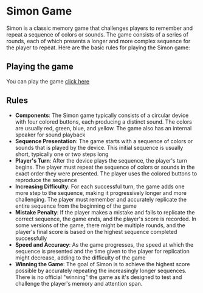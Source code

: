 # Simon Game
Simon is a classic memory game that challenges players to remember and repeat a sequence of colors or sounds. The game consists of a series of rounds, each of which presents a longer and more complex sequence for the player to repeat. Here are the basic rules for playing the Simon game:
## Playing the game
You can play the game [click here](https://madhu102938.github.io/simon-game/)
## Rules
- **Components**: The Simon game typically consists of a circular device with four colored buttons, each producing a distinct sound. The colors are usually red, green, blue, and yellow. The game also has an internal speaker for sound playback
- **Sequence Presentation**: The game starts with a sequence of colors or sounds that is played by the device. This initial sequence is usually short, typically one or two steps long
- **Player's Turn**: After the device plays the sequence, the player's turn begins. The player must repeat the sequence of colors or sounds in the exact order they were presented. The player uses the colored buttons to reproduce the sequence
- **Increasing Difficulty**: For each successful turn, the game adds one more step to the sequence, making it progressively longer and more challenging. The player must remember and accurately replicate the entire sequence from the beginning of the game
- **Mistake Penalty**: If the player makes a mistake and fails to replicate the correct sequence, the game ends, and the player's score is recorded. In some versions of the game, there might be multiple rounds, and the player's final score is based on the highest sequence completed successfully
- **Speed and Accuracy**: As the game progresses, the speed at which the sequence is presented and the time given to the player for replication might decrease, adding to the difficulty of the game
- **Winning the Game**: The goal of Simon is to achieve the highest score possible by accurately repeating the increasingly longer sequences. There is no official "winning" the game as it's designed to test and challenge the player's memory and attention span.
